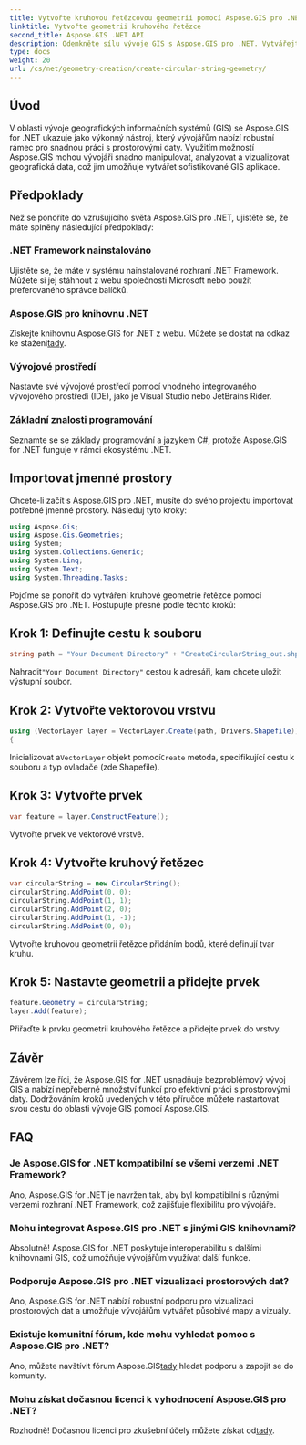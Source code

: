 ```yaml
---
title: Vytvořte kruhovou řetězcovou geometrii pomocí Aspose.GIS pro .NET
linktitle: Vytvořte geometrii kruhového řetězce
second_title: Aspose.GIS .NET API
description: Odemkněte sílu vývoje GIS s Aspose.GIS pro .NET. Vytvářejte, analyzujte a vizualizujte prostorová data bez námahy.
type: docs
weight: 20
url: /cs/net/geometry-creation/create-circular-string-geometry/
---
```

## Úvod
V oblasti vývoje geografických informačních systémů (GIS) se Aspose.GIS for .NET ukazuje jako výkonný nástroj, který vývojářům nabízí robustní rámec pro snadnou práci s prostorovými daty. Využitím možností Aspose.GIS mohou vývojáři snadno manipulovat, analyzovat a vizualizovat geografická data, což jim umožňuje vytvářet sofistikované GIS aplikace.
## Předpoklady
Než se ponoříte do vzrušujícího světa Aspose.GIS pro .NET, ujistěte se, že máte splněny následující předpoklady:
### .NET Framework nainstalováno
Ujistěte se, že máte v systému nainstalované rozhraní .NET Framework. Můžete si jej stáhnout z webu společnosti Microsoft nebo použít preferovaného správce balíčků.
### Aspose.GIS pro knihovnu .NET
 Získejte knihovnu Aspose.GIS for .NET z webu. Můžete se dostat na odkaz ke stažení[tady](https://releases.aspose.com/gis/net/).
### Vývojové prostředí
Nastavte své vývojové prostředí pomocí vhodného integrovaného vývojového prostředí (IDE), jako je Visual Studio nebo JetBrains Rider.
### Základní znalosti programování
Seznamte se se základy programování a jazykem C#, protože Aspose.GIS for .NET funguje v rámci ekosystému .NET.

## Importovat jmenné prostory
Chcete-li začít s Aspose.GIS pro .NET, musíte do svého projektu importovat potřebné jmenné prostory. Následuj tyto kroky:

```csharp
using Aspose.Gis;
using Aspose.Gis.Geometries;
using System;
using System.Collections.Generic;
using System.Linq;
using System.Text;
using System.Threading.Tasks;
```

Pojďme se ponořit do vytváření kruhové geometrie řetězce pomocí Aspose.GIS pro .NET. Postupujte přesně podle těchto kroků:
## Krok 1: Definujte cestu k souboru
```csharp
string path = "Your Document Directory" + "CreateCircularString_out.shp";
```
 Nahradit`"Your Document Directory"` cestou k adresáři, kam chcete uložit výstupní soubor.
## Krok 2: Vytvořte vektorovou vrstvu
```csharp
using (VectorLayer layer = VectorLayer.Create(path, Drivers.Shapefile))
{
```
 Inicializovat a`VectorLayer` objekt pomocí`Create` metoda, specifikující cestu k souboru a typ ovladače (zde Shapefile).
## Krok 3: Vytvořte prvek
```csharp
var feature = layer.ConstructFeature();
```
Vytvořte prvek ve vektorové vrstvě.
## Krok 4: Vytvořte kruhový řetězec
```csharp
var circularString = new CircularString();
circularString.AddPoint(0, 0);
circularString.AddPoint(1, 1);
circularString.AddPoint(2, 0);
circularString.AddPoint(1, -1);
circularString.AddPoint(0, 0);
```
Vytvořte kruhovou geometrii řetězce přidáním bodů, které definují tvar kruhu.
## Krok 5: Nastavte geometrii a přidejte prvek
```csharp
feature.Geometry = circularString;
layer.Add(feature);
```
Přiřaďte k prvku geometrii kruhového řetězce a přidejte prvek do vrstvy.

## Závěr
Závěrem lze říci, že Aspose.GIS for .NET usnadňuje bezproblémový vývoj GIS a nabízí nepřeberné množství funkcí pro efektivní práci s prostorovými daty. Dodržováním kroků uvedených v této příručce můžete nastartovat svou cestu do oblasti vývoje GIS pomocí Aspose.GIS.
## FAQ
### Je Aspose.GIS for .NET kompatibilní se všemi verzemi .NET Framework?
Ano, Aspose.GIS for .NET je navržen tak, aby byl kompatibilní s různými verzemi rozhraní .NET Framework, což zajišťuje flexibilitu pro vývojáře.
### Mohu integrovat Aspose.GIS pro .NET s jinými GIS knihovnami?
Absolutně! Aspose.GIS for .NET poskytuje interoperabilitu s dalšími knihovnami GIS, což umožňuje vývojářům využívat další funkce.
### Podporuje Aspose.GIS pro .NET vizualizaci prostorových dat?
Ano, Aspose.GIS for .NET nabízí robustní podporu pro vizualizaci prostorových dat a umožňuje vývojářům vytvářet působivé mapy a vizuály.
### Existuje komunitní fórum, kde mohu vyhledat pomoc s Aspose.GIS pro .NET?
 Ano, můžete navštívit fórum Aspose.GIS[tady](https://forum.aspose.com/c/gis/33) hledat podporu a zapojit se do komunity.
### Mohu získat dočasnou licenci k vyhodnocení Aspose.GIS pro .NET?
 Rozhodně! Dočasnou licenci pro zkušební účely můžete získat od[tady](https://purchase.aspose.com/temporary-license/).